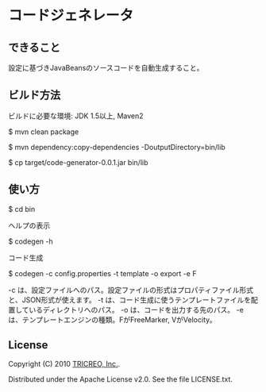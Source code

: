 コードジェネレータ
==================

できること
-----------
設定に基づきJavaBeansのソースコードを自動生成すること。

ビルド方法
-----------
ビルドに必要な環境: JDK 1.5以上, Maven2 

$ mvn clean package

$ mvn dependency:copy-dependencies -DoutputDirectory=bin/lib

$ cp target/code-generator-0.0.1.jar bin/lib


使い方
----------
$ cd bin

ヘルプの表示

$ codegen -h 

コード生成

$ codegen -c config.properties -t template -o export -e F

-c は、設定ファイルへのパス。設定ファイルの形式はプロパティファイル形式と、JSON形式が使えます。
-t は、コード生成に使うテンプレートファイルを配置しているディレクトリへのパス。
-o は、コードを出力する先のパス。
-e は、テンプレートエンジンの種類。FがFreeMarker, VがVelocity。


License
-------
Copyright (C) 2010 [TRICREO, Inc.](http://tricreo.jp/).

Distributed under the Apache License v2.0.  See the file LICENSE.txt.
